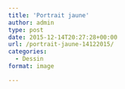 ```yaml
---
title: 'Portrait jaune'
author: admin
type: post
date: 2015-12-14T20:27:28+00:00
url: /portrait-jaune-14122015/
categories:
  - Dessin
format: image

---
```

